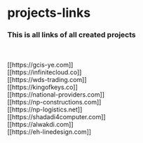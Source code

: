 # projects-links

### This is all links of all created projects
<br>
<br>[[https://gcis-ye.com]]
<br>[[https://infinitecloud.co]]
<br>[[https://wds-trading.com]]
<br>[[https://kingofkeys.co]]
<br>[[https://national-providers.com]]
<br>[[https://np-constructions.com]]
<br>[[https://np-logistics.net]]
<br>[[https://shadadi4computer.com]]
<br>[[https://alwakdi.com]]
<br>[[https://eh-linedesign.com]]
